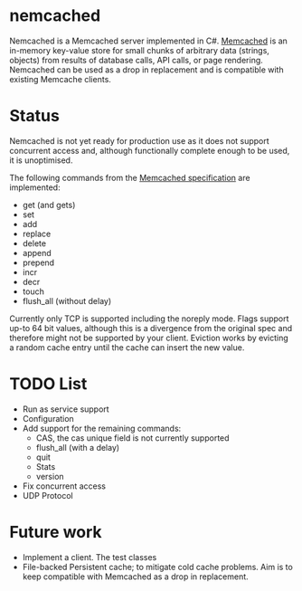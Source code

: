 nemcached
=========

Nemcached is a Memcached server implemented in C#. 
[Memcached](http://memcached.org/) is an in-memory key-value store for small chunks of arbitrary data (strings, objects) from results of database calls, API calls, or page rendering.
Nemcached can be used as a drop in replacement and is compatible with existing Memcache clients.

Status
======

Nemcached is not yet ready for production use as it does not support concurrent access and, 
although functionally complete enough to be used, it is unoptimised.

The following commands from the [Memcached specification](https://raw.github.com/memcached/memcached/master/doc/protocol.txt) are implemented:
* get (and gets)
* set 
* add
* replace
* delete
* append
* prepend
* incr
* decr
* touch
* flush_all (without delay)

Currently only TCP is supported including the noreply mode. 
Flags support up-to 64 bit values, although this is a divergence from the original spec and therefore might not be supported by your client.
Eviction works by evicting a random cache entry until the cache can insert the new value.

TODO List
=========
* Run as service support
* Configuration
* Add support for the remaining commands:
  * CAS, the cas unique field is not currently supported
  * flush_all (with a delay)
  * quit
  * Stats
  * version
* Fix concurrent access
* UDP Protocol

Future work
===========
* Implement a client. The test classes
* File-backed Persistent cache; to mitigate cold cache problems. 
Aim is to keep compatible with Memcached as a drop in replacement. 
